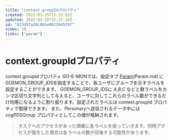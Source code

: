 ```yaml
---
title: "context.groupIdプロパティ"
created: 2022-03-25T15:22:52Z
updated: 2022-03-25T15:27:14Z
id: "623d5fa28c86be0023b45f8f"
views: 29
links: ["param"]
---
```


# context.groupIdプロパティ

context.groupIdプロパティ
GO-E-MONでは、設定タブ [Param](Param.md)(Param.md) に GOEMON_GROUP_IDSを指定することで、各ユーザにグループを示すラベルを設定することができます。
GOEMON_GROUP_IDSに *A,B,C* などと群ラベルをカンマ区切り文字列として与えると、ユーザに対してこれらのラベル数ができるだけ均等になるように割り振ります。設定されたラベルは context.groupId プロパティで取得できます。
また、Personaryへ送信されるデータ中には cogPDSGroup プロパティとしてこの値が格納されます。

> タスクへのアクセスがあった順番に各ラベルを振っていきます。同時アクセスが発生した場合は各ラベルの数が前後する可能性があります。


